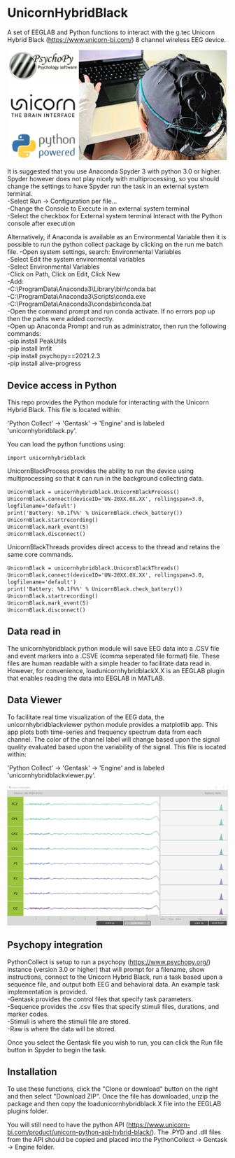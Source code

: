 UnicornHybridBlack
==============

A set of EEGLAB and Python functions to interact with the g.tec Unicorn Hybrid Black (https://www.unicorn-bi.com/) 
8 channel wireless EEG device.  

<p align="center"><img src="/screencaps/UnicornBanner.png?raw=true" width="500" alt="banner Unicorn"></p>

It is suggested that you use Anaconda Spyder 3 with python 3.0 or higher. Spyder however does not play nicely with
multiprocessing, so you should change the settings to have Spyder run the task in an external system terminal.   
-Select Run -> Configuration per file...   
-Change the Console to Execute in an external system terminal  
-Select the checkbox for External system terminal Interact with the Python console after execution  

Alternatively, if Anaconda is available as an Environmental Variable then it is possible to run the python collect
package by clicking on the run me batch file.
-Open system settings, search: Environmental Variables   
-Select Edit the system environmental variables  
-Select Environmental Variables  
-Click on Path, Click on Edit, Click New  
-Add:  
-C:\ProgramData\Anaconda3\Library\bin\conda.bat  
-C:\ProgramData\Anaconda3\Scripts\conda.exe  
-C:\ProgramData\Anaconda3\condabin\conda.bat  
-Open the command prompt and run conda activate. If no errors pop up then the paths were added correctly.  
-Open up Anaconda Prompt and run as administrator, then run the following commands:  
-pip install PeakUtils  
-pip install lmfit  
-pip install psychopy==2021.2.3  
-pip install alive-progress  


Device access in Python
------------

This repo provides the Python module for interacting with the Unicorn Hybrid Black. This file is located within:

'Python Collect' -> 'Gentask' -> 'Engine' and is labeled 'unicornhybridblack.py'.  

You can load the python functions using:

    import unicornhybridblack

UnicornBlackProcess provides the ability to run the device using multiprocessing so that it can run in the 
background collecting data. 

    UnicornBlack = unicornhybridblack.UnicornBlackProcess() 
    UnicornBlack.connect(deviceID='UN-20XX.0X.XX', rollingspan=3.0, logfilename='default')
    print('Battery: %0.1f%%' % UnicornBlack.check_battery())
    UnicornBlack.startrecording()
    UnicornBlack.mark_event(5) 
    UnicornBlack.disconnect()
    

UnicornBlackThreads provides direct access to the thread and retains the same core commands.
  
    UnicornBlack = unicornhybridblack.UnicornBlackThreads()
    UnicornBlack.connect(deviceID='UN-20XX.0X.XX', rollingspan=3.0, logfilename='default')
    print('Battery: %0.1f%%' % UnicornBlack.check_battery())
    UnicornBlack.startrecording()
    UnicornBlack.mark_event(5)
    UnicornBlack.disconnect()


Data read in
------------
The unicornhybridblack python module will save EEG data into a .CSV file and event markers into a .CSVE 
(comma seperated file format) file. These files are human readable with a simple header to facilitate 
data read in. However, for convenience, loadunicornhybridblackX.X is an EEGLAB plugin that enables reading
the data into EEGLAB in MATLAB.


Data Viewer
------------
To facilitate real time visualization of the EEG data, the unicornhybridblackviewer python module provides
a matplotlib app. This app plots both time-series and frequency spectrum data from each channel. The
color of the channel label will change based upon the signal quality evaluated based upon the variability
of the signal. This file is located within:

'Python Collect' -> 'Gentask' -> 'Engine' and is labeled 'unicornhybridblackviewer.py'.  

<p align="center"><img src="/screencaps/screencap_UnicornViewer.png?raw=true" width="900" alt="screencap Unicorn Viewer"></p>

Psychopy integration
------------
PythonCollect is setup to run a psychopy (https://www.psychopy.org/) instance (version 3.0 or higher) that
will prompt for a filename, show instructions, connect to the Unicorn Hybrid Black, run a task based upon
a sequence file, and output both EEG and behavioral data. An example task implementation is provided.    
-Gentask provides the control files that specify task parameters.   
-Sequence provides the .csv files that specify stimuli files, durations, and marker codes.   
-Stimuli is where the stimuli file are stored.   
-Raw is where the data will be stored.  

Once you select the Gentask file you wish to run, you can click the Run file button in Spyder to begin the task.


Installation
------------
To use these functions, click the "Clone or download" button on the right and then select "Download ZIP".
Once the file has downloaded, unzip the package and then copy the loadunicornhybridblack.X file into the EEGLAB plugins
folder.

You will still need to have the python API (https://www.unicorn-bi.com/product/unicorn-python-api-hybrid-black/). The .PYD and .dll files from the API should be copied and placed into the PythonCollect -> Gentask -> Engine folder.
